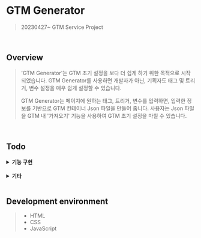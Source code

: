 # GTM Generator

> 20230427~
> GTM Service Project

<br>

## Overview

> 'GTM Generator'는 GTM 초기 설정을 보다 더 쉽게 하기 위한 목적으로 시작되었습니다.
> GTM Generator를 사용하면 개발자가 아닌, 기획자도 태그 및 트리거, 변수 설정을 매우 쉽게 설정할 수 있습니다.
>
> GTM Generator는 페이지에 원하는 태그, 트리거, 변수를 입력하면, 입력한 정보를 기반으로 GTM 컨테이너 Json 파일을 만들어 줍니다.
> 사용자는 Json 파일을 GTM 내 '가져오기' 기능을 사용하여 GTM 초기 설정을 마칠 수 있습니다.

<br>

## Todo

<details><summary> <b>기능 구현</b> </summary>
  
* 각 input태그 값 추출하여 배열로 저장(05.11 완료) 
* 배열로 저장된 태그 정보 태그 리스트 출력(05.11 완료)
* 태그 생성 후 모달창 내 input태그 값 초기화(05.11 완료)
* 구성태그 input값으로 데이터 설정(05.11 완료)
* 맞춤 이벤트 디자인 및 기능 구현(05.13 완료)
* 이벤트 태그 데이터 디자인 설정(05.13 완료)
* 이벤트 태그 기능 구현(05.16 완료)
* 모달창 디자인 수정(05.21 완료)
* 태그 생성 후 모달폼(editor) 초기화(05.21 완료)
* dialog창 구현(05.26 완료)
* 예외처리 함수 생성(05.26 완료)
* 모든 예외처리 구현(06.05 완료)
* cid값 당사쿠키 설정(특정 문자가 포함할 시)(06.13 완료)
* 전자상거래 구현(06.13 완료)
* 태그 삭제 기능
* 태그 수정 기능
* 첫 화면에서 태그 선택 시 설정된 값 확인
* 명명 규칙 준수하여 변수명 수정
* 리펙토링
  
</details>
<br>

<details><summary> <b>기타</b> </summary>
 
* changeTagType, changeTriType함수 레이아웃 변경 코드 수정
* updateTag함수 오류 수정
* update할 때 태그명 예외처리
* cid중복처리
* 트리거 all pages에서 맞춤이벤트로 변경할 때 트리거 생성안됨
* 매개변수값들 공백 제거
  
</details>
<br>

## Development environment

> - HTML
> - CSS
> - JavaScript
